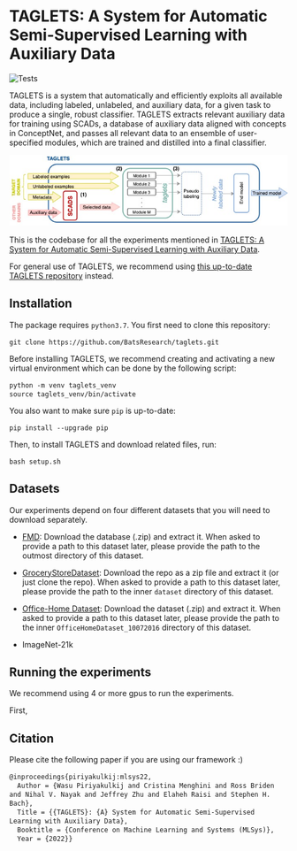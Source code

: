 # TAGLETS:  A System for Automatic Semi-Supervised Learning with Auxiliary Data
![Tests](https://github.com/BatsResearch/taglets/actions/workflows/test.yml/badge.svg)

TAGLETS is a system that automatically and efficiently exploits all available data, including labeled, unlabeled, and auxiliary data, for a given task to produce a single, robust classifier. TAGLETS extracts relevant auxiliary data for training using SCADs, a database of auxiliary data aligned with concepts in ConceptNet, and passes all relevant data to an ensemble of user-specified modules, which are trained and distilled into a final classifier.  

![TAGLETS](figures_for_readme/taglets.jpg)

This is the codebase for all the experiments mentioned in [TAGLETS:  A System for Automatic Semi-Supervised Learning with Auxiliary Data](https://arxiv.org/abs/2111.04798).

For general use of TAGLETS, we recommend using [this up-to-date TAGLETS repository](https://github.com/BatsResearch/taglets) instead.

## Installation

The package requires `python3.7`. You first need to clone this repository:
```
git clone https://github.com/BatsResearch/taglets.git
```

Before installing TAGLETS, we recommend creating and activating a new virtual environment which can be done by the following script:
```
python -m venv taglets_venv
source taglets_venv/bin/activate
```

You also want to make sure `pip` is up-to-date:
```
pip install --upgrade pip
```

Then, to install TAGLETS and download related files, run:
```
bash setup.sh
```

## Datasets

Our experiments depend on four different datasets that you will need to download separately.

- [FMD](http://people.csail.mit.edu/celiu/CVPR2010/FMD/index.html): Download the database (.zip) and extract it. When asked to provide a path to this dataset later, please provide the path to the outmost directory of this dataset. 

- [GroceryStoreDataset](https://github.com/marcusklasson/GroceryStoreDataset): Download the repo as a zip file and extract it (or just clone the repo). When asked to provide a path to this dataset later, please provide the path to the inner `dataset` directory of this dataset.

- [Office-Home Dataset](https://www.hemanthdv.org/officeHomeDataset.html): Download the dataset (.zip) and extract it. When asked to provide a path to this dataset later, please provide the path to the inner `OfficeHomeDataset_10072016` directory of this dataset.

- ImageNet-21k

## Running the experiments

We recommend using 4 or more gpus to run the experiments. 

First, 

## Citation

Please cite the following paper if you are using our framework :)

```
@inproceedings{piriyakulkij:mlsys22,
  Author = {Wasu Piriyakulkij and Cristina Menghini and Ross Briden and Nihal V. Nayak and Jeffrey Zhu and Elaheh Raisi and Stephen H. Bach},
  Title = {{TAGLETS}: {A} System for Automatic Semi-Supervised Learning with Auxiliary Data},
  Booktitle = {Conference on Machine Learning and Systems (MLSys)},
  Year = {2022}}
```